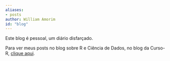 ```yaml
---
aliases:
- posts
author: William Amorim
id: "blog"
---
```


Este blog é pessoal, um diário disfarçado.

Para ver meus posts no blog sobre R e Ciência de Dados, no blog da Curso-R, [clique aqui](https://blog.curso-r.com/search/?s=william).
